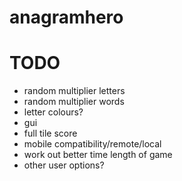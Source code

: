 # anagramhero

# TODO
* random multiplier letters
* random multiplier words
* letter colours?
* gui
* full tile score
* mobile compatibility/remote/local
* work out better time length of game
* other user options?